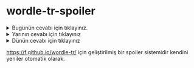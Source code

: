 # wordle-tr-spoiler

<details>
  <summary>Bugünün cevabı için tıklayınız.</summary>
  <br>
    <b> aidat </b>
</details>

<details>
  <summary>Yarının cevabı için tıklayınız</summary>
  <br>
   <b> mutlu </b>
</details>

<details>
  <summary>Dünün cevabı için tıklayınız </summary>
  <br>
  <b> golcü </b>
</details>

https://f.github.io/wordle-tr/ için geliştirilmiş bir spoiler sistemidir kendini yeniler otomatik olarak.

